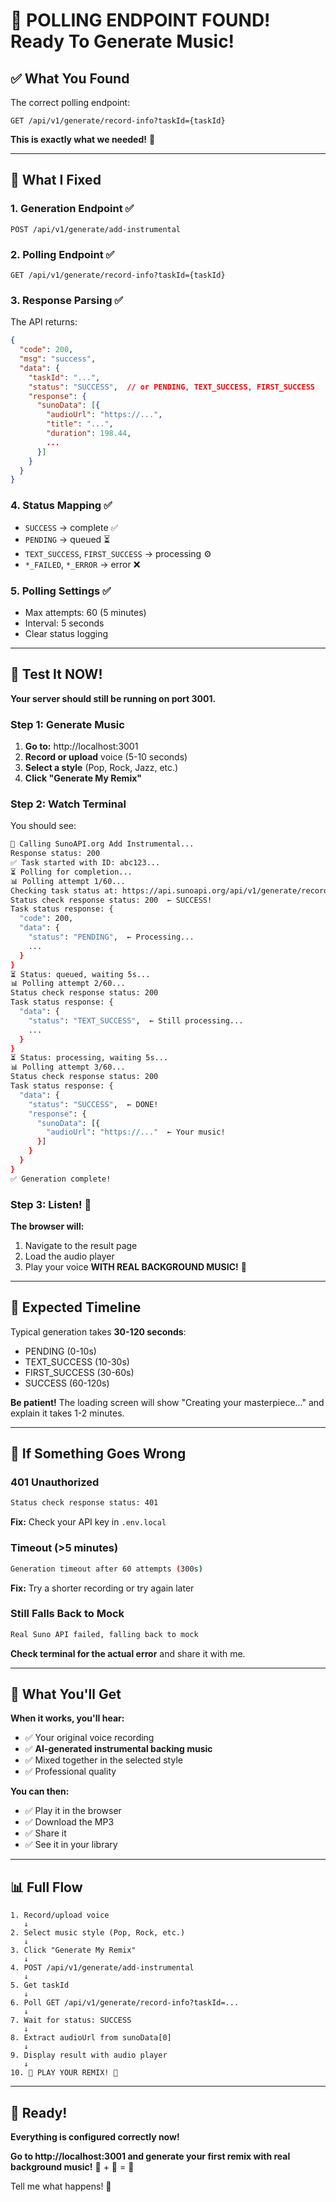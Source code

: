 # 🎉 POLLING ENDPOINT FOUND! Ready To Generate Music!

## ✅ What You Found

The correct polling endpoint:
```
GET /api/v1/generate/record-info?taskId={taskId}
```

**This is exactly what we needed!** 🎯

---

## 🔧 What I Fixed

### 1. Generation Endpoint ✅
```
POST /api/v1/generate/add-instrumental
```

### 2. Polling Endpoint ✅
```
GET /api/v1/generate/record-info?taskId={taskId}
```

### 3. Response Parsing ✅

The API returns:
```json
{
  "code": 200,
  "msg": "success",
  "data": {
    "taskId": "...",
    "status": "SUCCESS",  // or PENDING, TEXT_SUCCESS, FIRST_SUCCESS
    "response": {
      "sunoData": [{
        "audioUrl": "https://...",
        "title": "...",
        "duration": 198.44,
        ...
      }]
    }
  }
}
```

### 4. Status Mapping ✅

- `SUCCESS` → complete ✅
- `PENDING` → queued ⏳
- `TEXT_SUCCESS`, `FIRST_SUCCESS` → processing ⚙️
- `*_FAILED`, `*_ERROR` → error ❌

### 5. Polling Settings ✅

- Max attempts: 60 (5 minutes)
- Interval: 5 seconds
- Clear status logging

---

## 🧪 Test It NOW!

**Your server should still be running on port 3001.**

### Step 1: Generate Music

1. **Go to:** http://localhost:3001
2. **Record or upload** voice (5-10 seconds)
3. **Select a style** (Pop, Rock, Jazz, etc.)
4. **Click "Generate My Remix"**

### Step 2: Watch Terminal

You should see:
```bash
🎵 Calling SunoAPI.org Add Instrumental...
Response status: 200
✅ Task started with ID: abc123...
⏳ Polling for completion...
📊 Polling attempt 1/60...
Checking task status at: https://api.sunoapi.org/api/v1/generate/record-info?taskId=abc123...
Status check response status: 200  ← SUCCESS!
Task status response: {
  "code": 200,
  "data": {
    "status": "PENDING",  ← Processing...
    ...
  }
}
⏳ Status: queued, waiting 5s...
📊 Polling attempt 2/60...
Status check response status: 200
Task status response: {
  "data": {
    "status": "TEXT_SUCCESS",  ← Still processing...
    ...
  }
}
⏳ Status: processing, waiting 5s...
📊 Polling attempt 3/60...
Status check response status: 200
Task status response: {
  "data": {
    "status": "SUCCESS",  ← DONE!
    "response": {
      "sunoData": [{
        "audioUrl": "https://..."  ← Your music!
      }]
    }
  }
}
✅ Generation complete!
```

### Step 3: Listen! 🎵

**The browser will:**
1. Navigate to the result page
2. Load the audio player
3. Play your voice **WITH REAL BACKGROUND MUSIC!** 🎉

---

## 🎯 Expected Timeline

Typical generation takes **30-120 seconds**:
- PENDING (0-10s)
- TEXT_SUCCESS (10-30s)  
- FIRST_SUCCESS (30-60s)
- SUCCESS (60-120s)

**Be patient!** The loading screen will show "Creating your masterpiece..." and explain it takes 1-2 minutes.

---

## 🐛 If Something Goes Wrong

### 401 Unauthorized
```bash
Status check response status: 401
```
**Fix:** Check your API key in `.env.local`

### Timeout (>5 minutes)
```bash
Generation timeout after 60 attempts (300s)
```
**Fix:** Try a shorter recording or try again later

### Still Falls Back to Mock
```bash
Real Suno API failed, falling back to mock
```
**Check terminal for the actual error** and share it with me.

---

## 🎵 What You'll Get

**When it works, you'll hear:**
- ✅ Your original voice recording
- ✅ **AI-generated instrumental backing music**
- ✅ Mixed together in the selected style
- ✅ Professional quality

**You can then:**
- ✅ Play it in the browser
- ✅ Download the MP3
- ✅ Share it
- ✅ See it in your library

---

## 📊 Full Flow

```
1. Record/upload voice
   ↓
2. Select music style (Pop, Rock, etc.)
   ↓
3. Click "Generate My Remix"
   ↓
4. POST /api/v1/generate/add-instrumental
   ↓
5. Get taskId
   ↓
6. Poll GET /api/v1/generate/record-info?taskId=...
   ↓
7. Wait for status: SUCCESS
   ↓
8. Extract audioUrl from sunoData[0]
   ↓
9. Display result with audio player
   ↓
10. 🎵 PLAY YOUR REMIX! 🎵
```

---

## 🚀 Ready!

**Everything is configured correctly now!**

**Go to http://localhost:3001 and generate your first remix with real background music!** 🎤 + 🎹 = 🎵

Tell me what happens! 🎉

